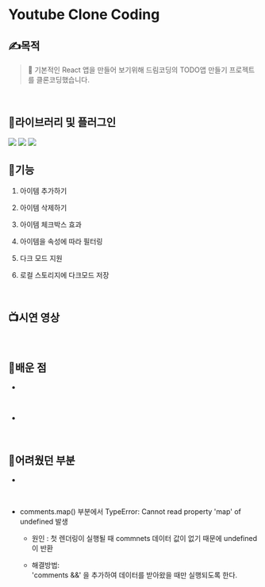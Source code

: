 # Youtube Clone Coding

## ✍목적

> 🧾 기본적인 React 앱을 만들어 보기위해 드림코딩의 TODO앱 만들기 프로젝트를 클론코딩했습니다.

<br/>

## 🔨라이브러리 및 플러그인

<img src="https://img.shields.io/badge/React-61DAFB?style=for-the-badge&logo=React&logoColor=black"/>
<img src="https://img.shields.io/badge/PostCSS-DD03A0A?style=for-the-badge&logo=PostCSS&logoColor=white"> <img src="https://img.shields.io/badge/uuid-black?style=for-the-badge">

<br/>

## 🚀기능

1. 아이템 추가하기

2. 아이템 삭제하기

3. 아이템 체크박스 효과

4. 아이템을 속성에 따라 필터링

5. 다크 모드 지원

6. 로컬 스토리지에 다크모드 저장

   <br/>

## 📺시연 영상

  <br/>

## 📘배운 점

-

<br/>

-

<br/>

## 🚩어려웠던 부분

-

<br/>

- comments.map() 부분에서 TypeError: Cannot read property 'map' of undefined 발생

  - 원인 : 첫 렌더링이 실행될 때 commnets 데이터 값이 없기 때문에 undefined이 반환

  - 해결방법:  
    'comments &&' 을 추가하여 데이터를 받아왔을 때만 실행되도록 한다.

<br/>
